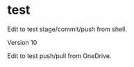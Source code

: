 test
====

Edit to test stage/commit/push from shell.

Version 10

Edit to test push/pull from OneDrive.
